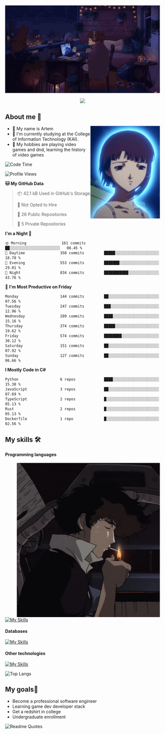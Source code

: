 <div align="center">
  <p>
    <img src="assets/lo-fi.gif">
  </p>
  <p>
    <img src="https://readme-typing-svg.herokuapp.com?color=%2336BCF7&lines=Welcome-to-my-profile&center=true&width=380&height=50&duration=4000&pause=1000">
  </p>
</div>

<div>
  <h2>About me 🚀</h2>
   <div align="center">
    <img src="assets/lain2.gif" align="right" height="300px">
  </div>
  <ul>
    <li>👨 My name is Artem</li>
    <li>🌱 I'm currently studying at the College of Information Technology (KAI).</li>
    <li>👾 My hobbies are playing video games and dnd, learning the history of video games </li>
  </ul>
</div>


<!--START_SECTION:waka-->
![Code Time](http://img.shields.io/badge/Code%20Time-238%20hrs%2017%20mins-blue)

![Profile Views](http://img.shields.io/badge/Profile%20Views-0-blue)

**🐱 My GitHub Data** 

> 📦 42.1 kB Used in GitHub's Storage 
 > 
> 🚫 Not Opted to Hire
 > 
> 📜 26 Public Repositories 
 > 
> 🔑 5 Private Repositories 
 > 
**I'm a Night 🦉** 

```text
🌞 Morning                161 commits         ██░░░░░░░░░░░░░░░░░░░░░░░   08.45 % 
🌆 Daytime                358 commits         █████░░░░░░░░░░░░░░░░░░░░   18.78 % 
🌃 Evening                553 commits         ███████░░░░░░░░░░░░░░░░░░   29.01 % 
🌙 Night                  834 commits         ███████████░░░░░░░░░░░░░░   43.76 % 
```
📅 **I'm Most Productive on Friday** 

```text
Monday                   144 commits         ██░░░░░░░░░░░░░░░░░░░░░░░   07.56 % 
Tuesday                  247 commits         ███░░░░░░░░░░░░░░░░░░░░░░   12.96 % 
Wednesday                289 commits         ████░░░░░░░░░░░░░░░░░░░░░   15.16 % 
Thursday                 374 commits         █████░░░░░░░░░░░░░░░░░░░░   19.62 % 
Friday                   574 commits         ████████░░░░░░░░░░░░░░░░░   30.12 % 
Saturday                 151 commits         ██░░░░░░░░░░░░░░░░░░░░░░░   07.92 % 
Sunday                   127 commits         ██░░░░░░░░░░░░░░░░░░░░░░░   06.66 % 
```


**I Mostly Code in C#** 

```text
Python                   6 repos             ████░░░░░░░░░░░░░░░░░░░░░   15.38 % 
JavaScript               3 repos             ██░░░░░░░░░░░░░░░░░░░░░░░   07.69 % 
TypeScript               2 repos             █░░░░░░░░░░░░░░░░░░░░░░░░   05.13 % 
Rust                     2 repos             █░░░░░░░░░░░░░░░░░░░░░░░░   05.13 % 
Dockerfile               1 repo              █░░░░░░░░░░░░░░░░░░░░░░░░   02.56 % 
```




<!--END_SECTION:waka-->

## My skills 🛠️
#### Programming languages
<div align="center">
  <img src="assets/bebop_smoke.gif" align="right" height="500px">
</div>


[![My Skills](https://skillicons.dev/icons?i=go,cs,python)](https://skillicons.dev)
#### Databases
[![My Skills](https://skillicons.dev/icons?i=mysql,mongodb,postgres)](https://skillicons.dev)
#### Other technologies
[![My Skills](https://skillicons.dev/icons?i=unity,docker,git,wasm,githubactions,kafka)](https://skillicons.dev)

![Top Langs](https://github-readme-stats.vercel.app/api/top-langs/?username=nifle3&layout=compact&theme=nord)


## My goals🚀
- Become a professional software engineer
- Learning game dev developer stack
- Get a redshirt in college
- Undergraduate enrollment

![Readme Quotes](https://quotes-github-readme.vercel.app/api?type=horizontal&theme=nord) 
